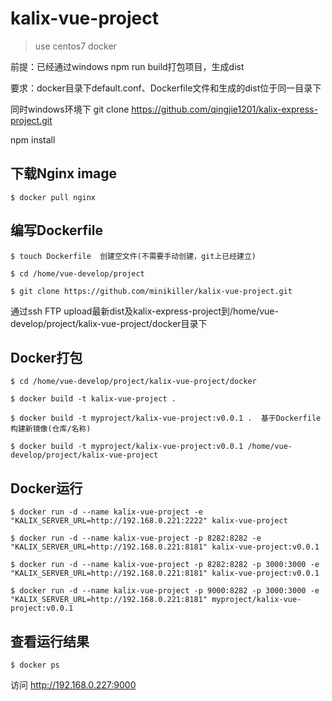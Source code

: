 # kalix-vue-project

> use centos7 docker

前提：已经通过windows npm run build打包项目，生成dist

要求：docker目录下default.conf、Dockerfile文件和生成的dist位于同一目录下

同时windows环境下 git clone https://github.com/qingjie1201/kalix-express-project.git

npm install

## 下载Nginx image

```
$ docker pull nginx
```

## 编写Dockerfile

```
$ touch Dockerfile  创建空文件(不需要手动创建，git上已经建立)

$ cd /home/vue-develop/project

$ git clone https://github.com/minikiller/kalix-vue-project.git
```

通过ssh FTP upload最新dist及kalix-express-project到/home/vue-develop/project/kalix-vue-project/docker目录下

## Docker打包

```
$ cd /home/vue-develop/project/kalix-vue-project/docker

$ docker build -t kalix-vue-project .

$ docker build -t myproject/kalix-vue-project:v0.0.1 .  基于Dockerfile构建新镜像(仓库/名称)

$ docker build -t myproject/kalix-vue-project:v0.0.1 /home/vue-develop/project/kalix-vue-project
```

## Docker运行

```
$ docker run -d --name kalix-vue-project -e "KALIX_SERVER_URL=http://192.168.0.221:2222" kalix-vue-project

$ docker run -d --name kalix-vue-project -p 8282:8282 -e "KALIX_SERVER_URL=http://192.168.0.221:8181" kalix-vue-project:v0.0.1

$ docker run -d --name kalix-vue-project -p 8282:8282 -p 3000:3000 -e "KALIX_SERVER_URL=http://192.168.0.221:8181" kalix-vue-project:v0.0.1

$ docker run -d --name kalix-vue-project -p 9000:8282 -p 3000:3000 -e "KALIX_SERVER_URL=http://192.168.0.221:8181" myproject/kalix-vue-project:v0.0.1
```

## 查看运行结果

```
$ docker ps
```

访问 http://192.168.0.227:9000

